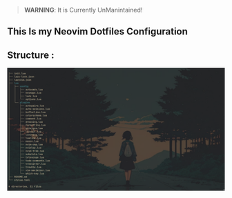 > **WARNING**: It is Currently UnManintained!



## This Is my Neovim Dotfiles Configuration

## Structure :

![Structure](pictures/structure.jpg)
